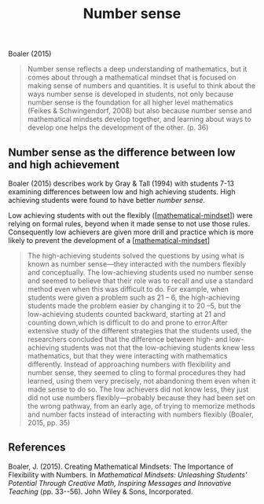﻿---
backlinks:
- title: Number talks
  url: /memex/sense/Teaching/Mathematics/number-talks.html
- title: Mathematical Mindset
  url: /memex/sense/Teaching/Mathematics/mathematical-mindset.html
title: Number sense
---
Boaler (2015)
> Number sense reflects a deep understanding of mathematics, but it comes about through a mathematical mindset that is focused on making sense of numbers and quantities. It is useful to think about the ways number sense is developed in students, not only because number sense is the foundation for all higher level mathematics (Feikes & Schwingendorf, 2008) but also because number sense and mathematical mindsets develop together, and learning about ways to develop one helps the development of the other. (p. 36)

## Number sense as the difference between low and high achievement

Boaler (2015) describes work by Gray & Tall (1994) with students 7-13 examining differences between low and high achieving students. High achieving students were found to have better _number sense_.

Low achieving students with out the flexibly ([[mathematical-mindset]]) were relying on formal rules, beyond when it made sense to not use those rules. Consequently low achievers are given more drill and practice which is more likely to prevent the development of a [[mathematical-mindset]]

> The high-achieving students solved the questions by using what is known as number sense—they interacted with the numbers flexibly and conceptually. The low-achieving students used no number sense and seemed to believe that their role was to recall and use a standard method even when this was difficult to do. For example, when students were given a problem such as 21 – 6, the high-achieving students made the problem easier by changing it to 20 –5, but the low-achieving students counted backward, starting at 21 and counting down,which is difficult to do and prone to error.After extensive study of the different strategies that the students used, the researchers concluded that the difference between high- and low-achieving students was not that the low-achieving students knew less mathematics, but that they were interacting with mathematics differently. Instead of approaching numbers with flexibility and number sense, they seemed to cling to formal procedures they had learned, using them very precisely, not abandoning them even when it made sense to do so. The low achievers did not know less, they just did not use numbers flexibly—probably because they had been set on the wrong pathway, from an early age, of trying to memorize methods and number facts instead of interacting with numbers flexibly (Boaler, 2015, pp. 35)

## References

Boaler, J. (2015). Creating Mathematical Mindsets: The Importance of Flexibility with Numbers. In *Mathematical Mindsets: Unleashing Students' Potential Through Creative Math, Inspiring Messages and Innovative Teaching* (pp. 33--56). John Wiley & Sons, Incorporated.


[//begin]: # "Autogenerated link references for markdown compatibility"
[mathematical-mindset]: mathematical-mindset "Mathematical Mindset"
[//end]: # "Autogenerated link references"